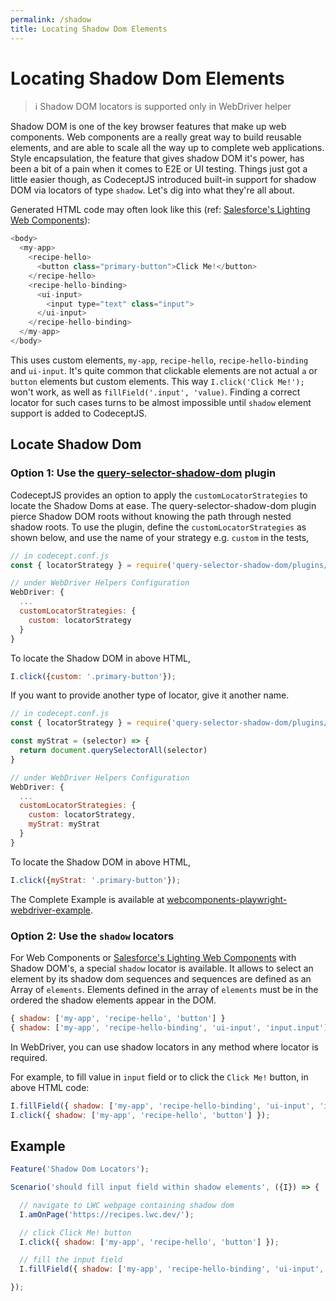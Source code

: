 ```yaml
---
permalink: /shadow
title: Locating Shadow Dom Elements
---
```


# Locating Shadow Dom Elements

> ℹ Shadow DOM locators is supported only in WebDriver helper

Shadow DOM is one of the key browser features that make up web components. Web components are a really great way to build reusable elements, and are able to scale all the way up to complete web applications. Style encapsulation, the feature that gives shadow DOM it's power, has been a bit of a pain when it comes to E2E or UI testing. Things just got a little easier though, as CodeceptJS introduced built-in support for shadow DOM via locators of type `shadow`. Let's dig into what they're all about.

Generated HTML code may often look like this (ref: [Salesforce's Lighting Web Components](https://github.com/salesforce/lwc)):

```js
<body>
  <my-app>
    <recipe-hello>
      <button class="primary-button">Click Me!</button>
    </recipe-hello>
    <recipe-hello-binding>
      <ui-input>
        <input type="text" class="input">
      </ui-input>
    </recipe-hello-binding>
  </my-app>
</body>
```

This uses custom elements, `my-app`, `recipe-hello`, `recipe-hello-binding` and `ui-input`. It's quite common that clickable elements are not actual `a` or `button` elements but custom elements. This way `I.click('Click Me!');` won't work, as well as `fillField('.input', 'value)`. Finding a correct locator for such cases turns to be almost impossible until `shadow` element support is added to CodeceptJS.

## Locate Shadow Dom

### Option 1: Use the [query-selector-shadow-dom](https://github.com/Georgegriff/query-selector-shadow-dom) plugin

CodeceptJS provides an option to apply the `customLocatorStrategies` to locate the Shadow Doms at ease. The query-selector-shadow-dom plugin pierce Shadow DOM roots without knowing the path through nested shadow roots. To use the plugin, define the `customLocatorStrategies` as shown below, and use the name of your strategy  e.g. `custom` in the tests,

```js
// in codecept.conf.js
const { locatorStrategy } = require('query-selector-shadow-dom/plugins/webdriverio');

// under WebDriver Helpers Configuration
WebDriver: {
  ...
  customLocatorStrategies: {
    custom: locatorStrategy
  }
}
```

To locate the Shadow DOM in above HTML,

```js
I.click({custom: '.primary-button'});
```

If you want to provide another type of locator, give it another name.

```js
// in codecept.conf.js
const { locatorStrategy } = require('query-selector-shadow-dom/plugins/webdriverio');

const myStrat = (selector) => {
  return document.querySelectorAll(selector)
}

// under WebDriver Helpers Configuration
WebDriver: {
  ...
  customLocatorStrategies: {
    custom: locatorStrategy,
    myStrat: myStrat
  }
}
```

To locate the Shadow DOM in above HTML,

```js
I.click({myStrat: '.primary-button'});
```

The Complete Example is available at [webcomponents-playwright-webdriver-example](https://github.com/salesforce/codeceptjs-bdd/tree/develop/examples/webcomponents-playwright-webdriver-example).

### Option 2: Use the `shadow` locators

For Web Components or [Salesforce's Lighting Web Components](https://github.com/salesforce/lwc) with Shadow DOM's, a special `shadow` locator is available. It allows to select an element by its shadow dom sequences and sequences are defined as an Array of `elements`. Elements defined in the array of `elements` must be in the ordered the shadow elements appear in the DOM.

```js
{ shadow: ['my-app', 'recipe-hello', 'button'] }
{ shadow: ['my-app', 'recipe-hello-binding', 'ui-input', 'input.input'] }
```

In WebDriver, you can use shadow locators in any method where locator is required.

For example, to fill value in `input` field or to click the `Click Me!` button, in above HTML code:

```js
I.fillField({ shadow: ['my-app', 'recipe-hello-binding', 'ui-input', 'input.input'] }, 'value');
I.click({ shadow: ['my-app', 'recipe-hello', 'button'] });
```

## Example

```js
Feature('Shadow Dom Locators');

Scenario('should fill input field within shadow elements', ({I}) => {

  // navigate to LWC webpage containing shadow dom
  I.amOnPage('https://recipes.lwc.dev/');

  // click Click Me! button
  I.click({ shadow: ['my-app', 'recipe-hello', 'button'] });

  // fill the input field
  I.fillField({ shadow: ['my-app', 'recipe-hello-binding', 'ui-input', 'input.input'] }, 'value');

});


```
